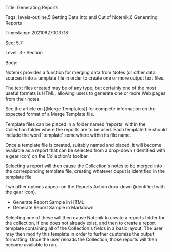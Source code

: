 Title:  Generating Reports

Tags:   levels-outline.5 Getting Data Into and Out of Notenik.6 Generating Reports

Timestamp: 20210627003718

Seq:    5.7

Level:  3 - Section

Body: 

Notenik provides a function for merging data from Notes (or other data sources) into a template file in order to create one or more output text files. 

The text files created may be of any type, but certainly one of the most useful formats is HTML, allowing users to generate one or more Web pages from their notes. 

See the article on [[Merge Templates]] for complete information on the expected format of a Merge Template file. 

Template files can be placed in a folder named 'reports' within the Collection folder where the reports are to be used. Each template file should include the word 'template' somewhere within its file name. 

Once a template file is created, suitably named and placed, it will become available as a report that can be selected from a drop-down (identified with a gear icon) on the Collection's toolbar. 

Selecting a report will then cause the Collection's notes to be merged into the corresponding template file, creating whatever ouput is identified in the template file. 

Two other options appear on the Reports Action drop-down (identified with the gear icon). 

- Generate Report Sample in HTML
- Generate Report Sample in Markdown

Selecting one of these will then cause Notenik to create a reports folder for the collection, if one does not already exist, and then to create a report template containing all of the Collection's fields in a basic layout. The user may then modify this template in order to further customize the output formatting.  Once the user reloads the Collection, those reports will then become available to run.
